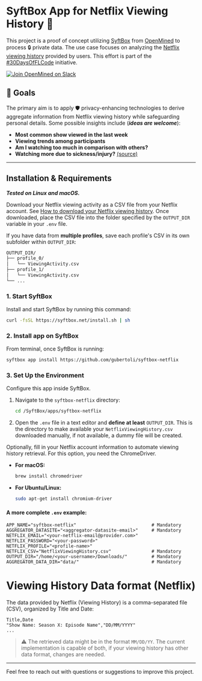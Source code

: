 # SyftBox App for Netflix Viewing History 🍿

This project is a proof of concept utilizing [SyftBox](https://syftbox-documentation.openmined.org/) from [OpenMined](https://openmined.org/) to process 🔒 private data. The use case focuses on analyzing the [Netflix viewing history](https://help.netflix.com/en/node/101917) provided by users. This effort is part of the [#30DaysOfFLCode](https://info.openmined.org/30daysofflcode) initiative.

[![Join OpenMined on Slack](https://img.shields.io/badge/Join%20Us%20on-Slack-blue)](https://slack.openmined.org/)

## 🎯 Goals

The primary aim is to apply 🛡️ privacy-enhancing technologies to derive aggregate information from Netflix viewing history while safeguarding personal details. Some possible insights include (**_ideas are welcome_**):

- **Most common show viewed in the last week**
- **Viewing trends among participants**
- **Am I watching too much in comparison with others?**
- **Watching more due to sickness/injury?** [(source)](https://www.kaggle.com/code/nachoco/netflix-viewing-analysis-with-injury)

---

## Installation & Requirements
**_Tested on Linux and macOS._**

Download your Netflix viewing activity as a CSV file from your Netflix account. See [How to download your Netflix viewing history](https://help.netflix.com/en/node/101917). Once downloaded, place the CSV file into the folder specified by the `OUTPUT_DIR` variable in your `.env` file. 

If you have data from **multiple profiles**, save each profile's CSV in its own subfolder within `OUTPUT_DIR`:

```bash
OUTPUT_DIR/
├── profile_0/
│   └── ViewingActivity.csv
├── profile_1/
│   └── ViewingActivity.csv
└── ...

```

### 1. Start SyftBox
Install and start SyftBox by running this command:

   ```bash
   curl -fsSL https://syftbox.net/install.sh | sh
   ```
### 2. Install app on SyftBox
From terminal, once SyftBox is running:
   ```bash
   syftbox app install https://github.com/gubertoli/syftbox-netflix
   ```

### 3. Set Up the Environment
Configure this app inside SyftBox.

1. Navigate to the `syftbox-netflix` directory:
   ```bash
   cd /SyftBox/apps/syftbox-netflix
   ```
2. Open the `.env` file in a text editor and **define at least** `OUTPUT_DIR`. This is the directory to make available your `NetflixViewingHistory.csv` downloaded manually, if not available, a dummy file will be created. 

Optionally, fill in your Netflix account information to automate viewing history retrieval. For this option, you need the ChromeDriver.

- **For macOS:**
  ```bash
  brew install chromedriver
   ```

- **For Ubuntu/Linux:**
   ```bash
   sudo apt-get install chromium-driver
   ```

#### A more complete `.env` example:
   ```
   APP_NAME="syftbox-netflix"                            # Mandatory
   AGGREGATOR_DATASITE="<aggregator-datasite-email>"     # Mandatory
   NETFLIX_EMAIL="<your-netflix-email@provider.com>"
   NETFLIX_PASSWORD="<your-password>"
   NETFLIX_PROFILE="<profile-name>"
   NETFLIX_CSV="NetflixViewingHistory.csv"               # Mandatory
   OUTPUT_DIR="/home/<your-username>/Downloads/"         # Mandatory
   AGGREGATOR_DATA_DIR="data/"                           # Mandatory
   ```

# Viewing History Data format (Netflix)
The data provided by Netflix (Viewing History) is a comma-separated file (CSV), organized by Title and Date:

   ```
   Title,Date
   "Show Name: Season X: Episode Name","DD/MM/YYYY"
   ...
   ```

   > :warning: The retrieved data might be in the format `MM/DD/YY`. The current implementation is capable of both, if your viewing history has other data format, changes are needed.
---


Feel free to reach out with questions or suggestions to improve this project.
